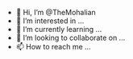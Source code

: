 - 👋 Hi, I’m @TheMohalian
- 👀 I’m interested in ...
- 🌱 I’m currently learning ...
- 💞️ I’m looking to collaborate on ...
- 📫 How to reach me ...

<!---
TheMohalian/TheMohalian is a ✨ special ✨ repository because its `README.md` (this file) appears on your GitHub profile.
You can click the Preview link to take a look at your changes.
--->
